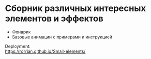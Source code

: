 # Сборник различных интересных элементов и эффектов

- Фонарик
- Базовые анимации с примерами и инструкцией

Deployment:  
https://rorrian.github.io/Small-elements/
